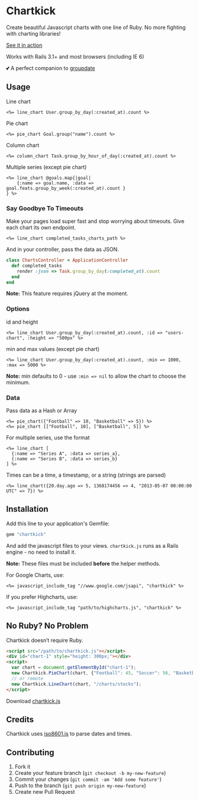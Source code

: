 # Chartkick

Create beautiful Javascript charts with one line of Ruby. No more fighting with charting libraries!

[See it in action](http://ankane.github.io/chartkick/)

Works with Rails 3.1+ and most browsers (including IE 6)

:two_hearts: A perfect companion to [groupdate](http://ankane.github.io/groupdate/)

## Usage

Line chart

```erb
<%= line_chart User.group_by_day(:created_at).count %>
```

Pie chart

```erb
<%= pie_chart Goal.group("name").count %>
```

Column chart

```erb
<%= column_chart Task.group_by_hour_of_day(:created_at).count %>
```

Multiple series (except pie chart)

```erb
<%= line_chart @goals.map{|goal|
    {:name => goal.name, :data => goal.feats.group_by_week(:created_at).count }
} %>
```

### Say Goodbye To Timeouts

Make your pages load super fast and stop worrying about timeouts.  Give each chart its own endpoint.

```erb
<%= line_chart completed_tasks_charts_path %>
```

And in your controller, pass the data as JSON.

```ruby
class ChartsController < ApplicationController
  def completed_tasks
    render :json => Task.group_by_day(:completed_at).count
  end
end
```

**Note:** This feature requires jQuery at the moment.

### Options

id and height

```erb
<%= line_chart User.group_by_day(:created_at).count, :id => "users-chart", :height => "500px" %>
```

min and max values (except pie chart)

```erb
<%= line_chart User.group_by_day(:created_at).count, :min => 1000, :max => 5000 %>
```

**Note:** min defaults to 0 - use `:min => nil` to allow the chart to choose the minimum.

### Data

Pass data as a Hash or Array

```erb
<%= pie_chart({"Football" => 10, "Basketball" => 5}) %>
<%= pie_chart [["Football", 10], ["Basketball", 5]] %>
```

For multiple series, use the format

```erb
<%= line_chart [
  {:name => "Series A", :data => series_a},
  {:name => "Series B", :data => series_b}
] %>
```

Times can be a time, a timestamp, or a string (strings are parsed)

```erb
<%= line_chart({20.day.ago => 5, 1368174456 => 4, "2013-05-07 00:00:00 UTC" => 7}) %>
```

## Installation

Add this line to your application's Gemfile:

```ruby
gem "chartkick"
```

And add the javascript files to your views. `chartkick.js` runs as a Rails engine - no need to install it.

**Note:** These files must be included **before** the helper methods.

For Google Charts, use:

```erb
<%= javascript_include_tag "//www.google.com/jsapi", "chartkick" %>
```

If you prefer Highcharts, use:

```erb
<%= javascript_include_tag "path/to/highcharts.js", "chartkick" %>
```

## No Ruby? No Problem

Chartkick doesn’t require Ruby.

```html
<script src="/path/to/chartkick.js"></script>
<div id="chart-1" style="height: 300px;"></div>
<script>
  var chart = document.getElementById("chart-1");
  new Chartkick.PieChart(chart, {"Football": 45, "Soccer": 56, "Basketball": 98});
  // or remote
  new Chartkick.LineChart(chart, "/charts/stocks");
</script>
```

Download [chartkick.js](https://raw.github.com/ankane/chartkick/master/app/assets/javascripts/chartkick.js)

## Credits

Chartkick uses [iso8601.js](https://github.com/Do/iso8601.js) to parse dates and times.

## Contributing

1. Fork it
2. Create your feature branch (`git checkout -b my-new-feature`)
3. Commit your changes (`git commit -am 'Add some feature'`)
4. Push to the branch (`git push origin my-new-feature`)
5. Create new Pull Request

